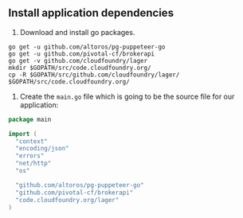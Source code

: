 ## Install application dependencies

1. Download and install go packages.
  ```exec
  go get -u github.com/altoros/pg-puppeteer-go
  go get -u github.com/pivotal-cf/brokerapi
  go get -v github.com/cloudfoundry/lager
  mkdir $GOPATH/src/code.cloudfoundry.org/
  cp -R $GOPATH/src/github.com/cloudfoundry/lager/ $GOPATH/src/code.cloudfoundry.org/
  ```

1. Create the `main.go` file which is going to be the source file for our application:
  ```file=~/go/src/github.com/$USER/cf-postgresql-broker/main.go
  package main

  import (
    "context"
    "encoding/json"
    "errors"
    "net/http"
    "os"

    "github.com/altoros/pg-puppeteer-go"
    "github.com/pivotal-cf/brokerapi"
    "code.cloudfoundry.org/lager"
  )
  ```
